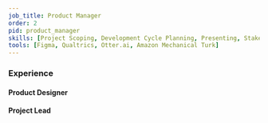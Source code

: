 ```yaml
---
job_title: Product Manager
order: 2
pid: product_manager
skills: [Project Scoping, Development Cycle Planning, Presenting, Stakeholder Management, Usability Testing, Protocol Development, Survey Design, Focus Groups, Interviews]
tools: [Figma, Qualtrics, Otter.ai, Amazon Mechanical Turk]
---
```

### Experience

#### Product Designer


#### Project Lead

